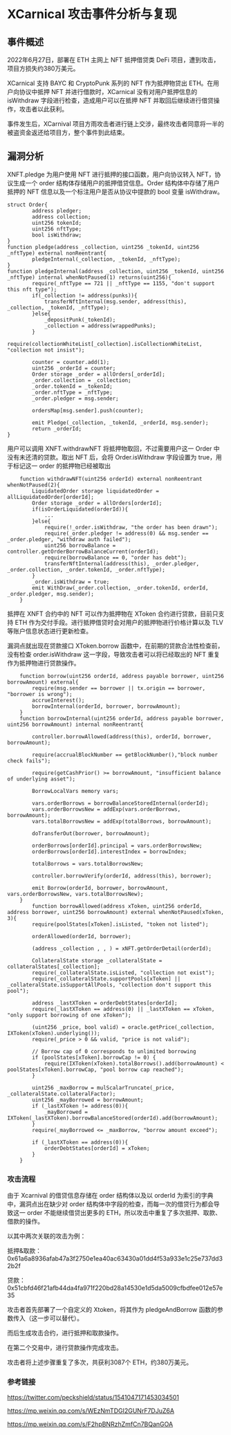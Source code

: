 # XCarnical 攻击事件分析与复现

## 事件概述

2022年6月27日，部署在 ETH 主网上 NFT 抵押借贷类 DeFi 项目，遭到攻击，项目方损失约380万美元。

XCarnical 支持 BAYC 和 CryptoPunk 系列的 NFT 作为抵押物贷出 ETH。在用户向协议中抵押 NFT 并进行借款时，XCarnical 没有对用户抵押信息的 isWithdraw 字段进行检查，造成用户可以在抵押 NFT 并取回后继续进行借贷操作，攻击者以此获利。

事件发生后，XCarnival 项目方雨攻击者进行链上交涉，最终攻击者同意将一半的被盗资金返还给项目方，整个事件到此结束。

## 漏洞分析

XNFT.pledge 为用户使用 NFT 进行抵押的接口函数，用户向协议转入 NFT，协议生成一个 order 结构体存储用户的抵押借贷信息。Order 结构体中存储了用户抵押的 NFT 信息以及一个标注用户是否从协议中提款的 bool 变量 isWithdraw。

 ```
 struct Order{
         address pledger; 
         address collection;
         uint256 tokenId; 
         uint256 nftType;
         bool isWithdraw;
 }
 function pledge(address _collection, uint256 _tokenId, uint256 _nftType) external nonReentrant{
         pledgeInternal(_collection, _tokenId, _nftType);
 }
 function pledgeInternal(address _collection, uint256 _tokenId, uint256 _nftType) internal whenNotPaused(1) returns(uint256){
         require(_nftType == 721 || _nftType == 1155, "don't support this nft type");
         if(_collection != address(punks)){
             transferNftInternal(msg.sender, address(this), _collection, _tokenId, _nftType);
         }else{
             _depositPunk(_tokenId);
             _collection = address(wrappedPunks);
         }
         require(collectionWhiteList[_collection].isCollectionWhiteList, "collection not insist");
 
         counter = counter.add(1);
         uint256 _orderId = counter;
         Order storage _order = allOrders[_orderId];
         _order.collection = _collection;
         _order.tokenId = _tokenId;
         _order.nftType = _nftType;
         _order.pledger = msg.sender;
 
         ordersMap[msg.sender].push(counter);
 
         emit Pledge(_collection, _tokenId, _orderId, msg.sender);
         return _orderId;
 }
 ```

用户可以调用 XNFT.withdrawNFT 将抵押物取回，不过需要用户这一 Order 中没有未还清的贷款。取出 NFT 后，会将 Order.isWithdraw 字段设置为 true，用于标记这一 order 的抵押物已经被取出

```
    function withdrawNFT(uint256 orderId) external nonReentrant whenNotPaused(2){
        LiquidatedOrder storage liquidatedOrder = allLiquidatedOrder[orderId];
        Order storage _order = allOrders[orderId];
        if(isOrderLiquidated(orderId)){
            ...
        }else{
            require(!_order.isWithdraw, "the order has been drawn");
            require(_order.pledger != address(0) && msg.sender == _order.pledger, "withdraw auth failed");
            uint256 borrowBalance = controller.getOrderBorrowBalanceCurrent(orderId);
            require(borrowBalance == 0, "order has debt");
            transferNftInternal(address(this), _order.pledger, _order.collection, _order.tokenId, _order.nftType);
        }
        _order.isWithdraw = true;
        emit WithDraw(_order.collection, _order.tokenId, orderId, _order.pledger, msg.sender);
    }
```

抵押在 XNFT 合约中的 NFT 可以作为抵押物在 XToken 合约进行贷款，目前只支持 ETH 作为交付手段。进行抵押借贷时会对用户的抵押物进行价格计算以及 TLV 等账户信息状态进行更新检查。

漏洞点就出现在贷款接口 XToken.borrow 函数中，在前期的贷款合法性检查前，没有检查 order.isWithdraw 这一字段，导致攻击者可以将已经取出的 NFT 重复作为抵押物进行贷款操作。

```
    function borrow(uint256 orderId, address payable borrower, uint256 borrowAmount) external{
        require(msg.sender == borrower || tx.origin == borrower, "borrower is wrong");
        accrueInterest();
        borrowInternal(orderId, borrower, borrowAmount);
    }
    function borrowInternal(uint256 orderId, address payable borrower, uint256 borrowAmount) internal nonReentrant{
        
        controller.borrowAllowed(address(this), orderId, borrower, borrowAmount);

        require(accrualBlockNumber == getBlockNumber(),"block number check fails");
        
        require(getCashPrior() >= borrowAmount, "insufficient balance of underlying asset");

        BorrowLocalVars memory vars;

        vars.orderBorrows = borrowBalanceStoredInternal(orderId);
        vars.orderBorrowsNew = addExp(vars.orderBorrows, borrowAmount);
        vars.totalBorrowsNew = addExp(totalBorrows, borrowAmount);
        
        doTransferOut(borrower, borrowAmount);

        orderBorrows[orderId].principal = vars.orderBorrowsNew;
        orderBorrows[orderId].interestIndex = borrowIndex;

        totalBorrows = vars.totalBorrowsNew;

        controller.borrowVerify(orderId, address(this), borrower);

        emit Borrow(orderId, borrower, borrowAmount, vars.orderBorrowsNew, vars.totalBorrowsNew);
    }
        function borrowAllowed(address xToken, uint256 orderId, address borrower, uint256 borrowAmount) external whenNotPaused(xToken, 3){
        require(poolStates[xToken].isListed, "token not listed");

        orderAllowed(orderId, borrower);

        (address _collection , , ) = xNFT.getOrderDetail(orderId);

        CollateralState storage _collateralState = collateralStates[_collection];
        require(_collateralState.isListed, "collection not exist");
        require(_collateralState.supportPools[xToken] || _collateralState.isSupportAllPools, "collection don't support this pool");

        address _lastXToken = orderDebtStates[orderId];
        require(_lastXToken == address(0) || _lastXToken == xToken, "only support borrowing of one xToken");

        (uint256 _price, bool valid) = oracle.getPrice(_collection, IXToken(xToken).underlying());
        require(_price > 0 && valid, "price is not valid");

        // Borrow cap of 0 corresponds to unlimited borrowing
        if (poolStates[xToken].borrowCap != 0) {
            require(IXToken(xToken).totalBorrows().add(borrowAmount) < poolStates[xToken].borrowCap, "pool borrow cap reached");
        }

        uint256 _maxBorrow = mulScalarTruncate(_price, _collateralState.collateralFactor);
        uint256 _mayBorrowed = borrowAmount;
        if (_lastXToken != address(0)){
            _mayBorrowed = IXToken(_lastXToken).borrowBalanceStored(orderId).add(borrowAmount);  
        }
        require(_mayBorrowed <= _maxBorrow, "borrow amount exceed");

        if (_lastXToken == address(0)){
            orderDebtStates[orderId] = xToken;
        }
    }
```

### 攻击流程

由于 Xcarnival 的借贷信息存储在 order 结构体以及以 orderId 为索引的字典中，漏洞点出在缺少对 order 结构体中字段的检查，而每一次的借贷行为都会导致这一 order 不能继续借贷出更多的 ETH，所以攻击中重复了多次抵押、取款、借款的操作。

以其中两次关联的攻击为例：

抵押&取款：0x61a6a8936afab47a3f2750e1ea40ac63430a01dd4f53a933e1c25e737dd32b2f

贷款：0x51cbfd46f21afb44da4fa971f220bd28a14530e1d5da5009cfbdfee012e57e35

攻击者首先部署了一个自定义的 Xtoken，将其作为 pledgeAndBorrow 函数的参数传入（这一步可以替代）。

而后生成攻击合约，进行抵押和取款操作。

在第二个交易中，进行贷款操作完成攻击。

攻击者将上述步骤重复了多次，共获利3087个 ETH，约380万美元。

### 参考链接

https://twitter.com/peckshield/status/1541047171453034501

https://mp.weixin.qq.com/s/WEzNmTDGI2GUNrF7DJuZ6A

https://mp.weixin.qq.com/s/F2hpBNRzhZmfCn7BQanGOA